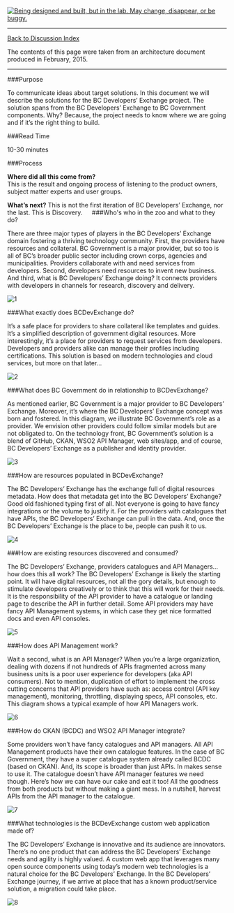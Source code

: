 <a rel="discovery" href="https://github.com/BCDevExchange/docs/wiki/Project-States"><img alt="Being designed and built, but in the lab. May change, disappear, or be buggy." style="border-width:0" src="https://img.shields.io/badge/BCDevExchange-Discovery-yellow.svg" title="Being designed and built, but in the lab. May change, disappear, or be buggy." /></a>

---
[Back to Discussion Index](../discussion_index.md)

The contents of this page were taken from an architecture document produced in February, 2015.

----
###Purpose

To communicate ideas about target solutions.  In this document we will describe the solutions for the BC Developers’ Exchange project.  The solution spans from the BC Developers’ Exchange to BC Government components.  Why?  Because, the project needs to know where we are going and if it’s the right thing to build.  

###Read Time

10-30 minutes
 
###Process

**Where did all this come from?**  
This is the result and ongoing process of listening to the product owners, subject matter experts and user groups.  

**What’s next?**
This is not the first iteration of BC Developers’ Exchange, nor the last.  This is Discovery.
 
###Who's who in the zoo and what to they do?

There are three major types of players in the BC Developers’ Exchange  domain fostering a thriving technology community.  First, the providers have resources and collateral.  BC Government is a major provider, but so too is all of BC’s broader public sector including crown corps, agencies and municipalities. Providers collaborate with and need services from developers.  Second, developers need resources to invent new business. And third, what is BC Developers’ Exchange  doing?  It connects providers with developers in channels for research, discovery and delivery.

![1](../images/1.png)

###What exactly does BCDevExchange do?

It’s a safe place for providers to share collateral like templates and guides.  It’s a simplified description of government digital resources.  More interestingly, it’s a place for providers to request services from developers.  Developers and providers alike can manage their profiles including certifications.  This solution is based on modern technologies and cloud services, but more on that later… 

![2](../images/2.png)

###What does BC Government do in relationship to BCDevExchange?

As mentioned earlier, BC Government is a major provider to BC Developers’ Exchange.  Moreover, it’s where the BC Developers’ Exchange concept was born and fostered.  In this diagram, we illustrate BC Government’s role as a provider.  We envision other providers could follow similar models but are not obligated to.  On the technology front, BC Government’s solution is a blend of GitHub, CKAN, WSO2 API Manager, web sites/app, and of course, BC Developers’ Exchange as a publisher and identity provider.

![3](../images/3.png)

###How are resources populated in BCDevExchange?

The BC Developers’ Exchange has the exchange full of digital resources metadata.  How does that metadata get into the BC Developers’ Exchange?  Good old fashioned typing first of all.  Not everyone is going to have fancy integrations or the volume to justify it.  For the providers with catalogues that have APIs, the BC Developers’ Exchange can pull in the data.  And, once the BC Developers’ Exchange is the place to be, people can push it to us.

![4](../images/4.png)

###How are existing resources discovered and consumed?

The BC Developers’ Exchange, providers catalogues and API Managers… how does this all work?  The BC Developers’ Exchange is likely the starting point.  It will have digital resources, not all the gory details, but enough to stimulate developers creatively or to think that this will work for their needs.  It is the responsibility of the API provider to have a catalogue or landing page to describe the API in further detail.  Some API providers may have fancy API Management systems, in which case they get nice formatted docs and even API consoles.

![5](../images/5.png)

###How does API Management work?

Wait a second, what is an API Manager?  When you’re a large organization, dealing with dozens if not hundreds of APIs fragmented across many business units is a poor user experience for developers (aka API consumers).  Not to mention, duplication of effort to implement the cross cutting concerns that API providers have such as: access control (API key management), monitoring, throttling, displaying specs, API consoles, etc.  This diagram shows a typical example of how API Managers work.

![6](../images/6.png)

###How do CKAN (BCDC) and WSO2 API Manager integrate?

Some providers won’t have fancy catalogues and API managers.  All API Management products have their own catalogue features.  In the case of BC Government, they have a super catalogue system already called BCDC (based on CKAN).  And, its scope is broader than just APIs.  In makes sense to use it.  The catalogue doesn’t have API manager features we need though.  Here’s how we can have our cake and eat it too!  All the goodness from both products but without making a giant mess.  In a nutshell, harvest APIs from the API manager to the catalogue.  

![7](../images/7.png)

###What technologies is the BCDevExchange custom web application made of?

The BC Developers’ Exchange is innovative and its audience are innovators.  There’s no one product that can address the BC Developers’ Exchange needs and agility is highly valued.  A custom web app that leverages many open source components using today’s modern web technologies is a natural choice for the BC Developers’ Exchange.  In the BC Developers’ Exchange journey, if we arrive at place that has a known product/service solution, a migration could take place.  

![8](../images/8.png)


